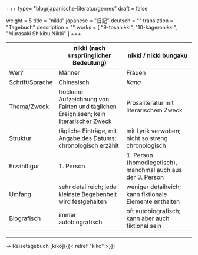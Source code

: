 +++
type= "blog/japanische-literatur/genres"
draft = false

weight = 5
title = "nikki"
japanese = "日記"
deutsch = ""
translation = "Tagebuch"
description = ""
works = [
  "9-tosanikki",
  "10-kageronikki",
  "Murasaki Shikibu Nikki"
]
+++


|                 | nikki (nach ursprünglicher Bedeutung)                                                | nikki / nikki bungaku                                       |
| --------------- | ------------------------------------------------------------------------------------ | ----------------------------------------------------------- |
| Wer?            | Männer                                                                               | Frauen                                                      |
| Schrift/Sprache | Chinesisch                                                                           | *Kana*                                                      |
| Thema/Zweck     | trockene Aufzeichnung von Fakten und täglichen Ereignissen; kein literarischer Zweck | Prosaliteratur mit literarischem Zweck                      |
| Struktur        | tägliche Einträge, mit Angabe des Datums; chronologisch erzählt                      | mit Lyrik verwoben; nicht so streng chronologisch           |
| Erzählfigur     | 1. Person                                                                            | 1. Person (homodiegetisch), manchmal auch aus der 3. Person |
| Umfang          | sehr detailreich; jede kleinste Begebenheit wird festgehalten                        | weniger detailreich; kann fiktionale Elemente enthalten     |
| Biografisch     | immer autobiografisch                                                                | oft autobiografisch; kann aber auch fiktional sein          |

---

-> Reisetagebuch [kikō]({{< relref "kiko" >}})
